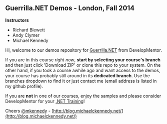 Guerrilla.NET Demos - London, Fall 2014
--------------

**Instructors**

* Richard Blewett
* Andy Clymer
* Michael Kennedy

Hi, welcome to our demos repository for [Guerrilla.NET](https://www.develop.com/training-course/guerrilla-net) 
from DevelopMentor. 

If you are in this course *right now*, **start by selecting your course's branch** and then just click 'Download ZIP' or clone this repo to your system. On the other hand, if you took a course awhile ago and want access to the demos, your course has probably still around in its **dedicated branch**. Use the branches dropdown to find it or just contact me (email address is listed in my github profile).

If you are **not** in one of our courses, enjoy the samples and please consider DevelopMentor for your [.NET Training](http://www.develop.com/training-courses/dotnet)!

Cheers
[@mkennedy](https://twitter.com/mkennedy) - 
[http://blog.michaelckennedy.net/](http://blog.michaelckennedy.net/)